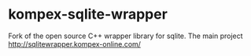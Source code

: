 # kompex-sqlite-wrapper
Fork of the open source C++ wrapper library for sqlite. The main project http://sqlitewrapper.kompex-online.com/

